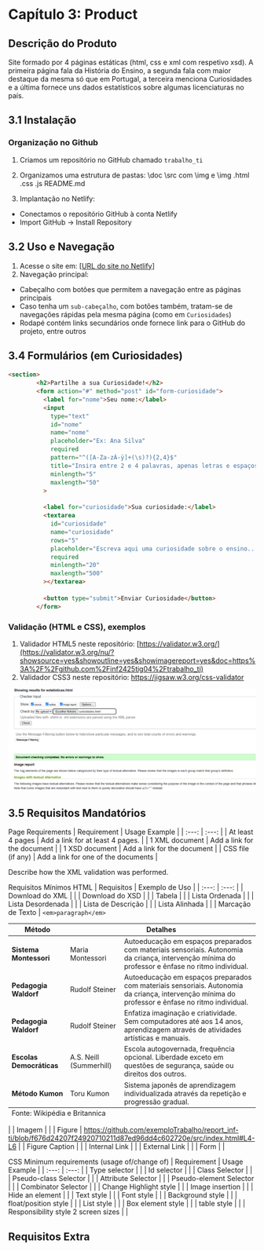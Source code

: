 # Capítulo 3: Product

## Descrição do Produto
Site formado por 4 páginas estáticas (html, css e xml com respetivo xsd).
A primeira página fala da História do Ensino, a segunda fala com maior destaque da mesma só que em Portugal,
a terceira menciona Curiosidades e a última fornece uns dados estatísticos sobre algumas licenciaturas no país.

## 3.1 Instalação

### Organização no Github
1. Criamos um repositório no GitHub chamado `trabalho_ti`
2. Organizamos uma estrutura de pastas: 
\doc
\src com \img e 
                \img
                .html
                .css
                .js
README.md

3. Implantação no Netlify:
- Conectamos o repositório GitHub à conta Netlify
- Import GitHub -> Install Repository

## 3.2 Uso e Navegação

1. Acesse o site em: [[URL do site no Netlify](https://inf2425tig04.netlify.app/)]
2. Navegação principal:
- Cabeçalho com botões que permitem a navegação entre as páginas principais
- Caso tenha um `sub-cabeçalho`, com botões também, tratam-se de navegações rápidas pela mesma página (como em `Curiosidades`)
- Rodapé contém links secundários onde fornece link para o GitHub do projeto, entre outros

## 3.4 Formulários (em Curiosidades)

```html
<section>
        <h2>Partilhe a sua Curiosidade!</h2>
        <form action="#" method="post" id="form-curiosidade">
          <label for="nome">Seu nome:</label>
          <input
            type="text"
            id="nome"
            name="nome"
            placeholder="Ex: Ana Silva"
            required
            pattern="^([A-Za-zÀ-ÿ]+(\s)?){2,4}$"
            title="Insira entre 2 e 4 palavras, apenas letras e espaços."
            minlength="5"
            maxlength="50"
          >

          <label for="curiosidade">Sua curiosidade:</label>
          <textarea
            id="curiosidade"
            name="curiosidade"
            rows="5"
            placeholder="Escreva aqui uma curiosidade sobre o ensino..."
            required
            minlength="20"
            maxlength="500"
          ></textarea>

          <button type="submit">Enviar Curiosidade</button>
        </form>
```

### Validação (HTML e CSS), exemplos

1. Validador HTML5 neste repositório: [https://validator.w3.org/](https://validator.w3.org/nu/?showsource=yes&showoutline=yes&showimagereport=yes&doc=https%3A%2F%2Fgithub.com%2Finf2425tig04%2Ftrabalho_ti)
2. Validador CSS3 neste repositório: https://jigsaw.w3.org/css-validator

![Validador](img2/validador.png)


## 3.5 Requisitos Mandatórios
Page Requirements
| Requirement | Usage Example |
| :---: | :---: |
| At least 4 pages |  Add a link for at least 4 pages. |
| 1 XML document | Add a link for the document |
| 1 XSD document | Add a link for the document |
| CSS file (if any) | Add a link for one of the documents |


Describe how the XML validation was performed.

Requisitos Mínimos HTML
| Requisitos | Exemplo de Uso |
| :---: | :---: |
| Download do XML |       |
| Download do XSD |       |
| Tabela |       |
| Lista Ordenada |       |
| Lista Desordenada |       |
| Lista de Descrição |       |
| Lista Alinhada |       |
| Marcação de Texto | ``` <em>paragraph</em> ```       <table>
        <thead>
          <tr>
            <th rowspan="2">Método</th>
            <th colspan="2">Detalhes</th>
          </tr>
        </thead>
        <tbody>
          <tr>
            <td><strong>Sistema Montessori</strong></td>
            <td>Maria Montessori</td>
            <td>Autoeducação em espaços preparados com materiais sensoriais. Autonomia da criança, intervenção mínima do professor e ênfase no ritmo individual.</td>
          </tr>
          <tr>
            <td><strong>Pedagogia Waldorf</strong></td>
            <td>Rudolf Steiner</td>
            <td>Autoeducação em espaços preparados com materiais sensoriais. Autonomia da criança, intervenção mínima do professor e ênfase no ritmo individual.</td>
          </tr>
          <tr>
            <td><strong>Pedagogia Waldorf</strong></td>
            <td>Rudolf Steiner</td>
            <td>Enfatiza imaginação e criatividade. Sem computadores até aos 14 anos, aprendizagem através de atividades artísticas e manuais.</td>
          </tr>
          <tr>
            <td><strong>Escolas Democráticas</strong></td>
            <td>A.S. Neill (Summerhill)</td>
            <td>Escola autogovernada, frequência opcional. Liberdade exceto em questões de segurança, saúde ou direitos dos outros.</td>
          </tr>
          <tr>
            <td><strong>Método Kumon</strong></td>
            <td>Toru Kumon</td>
            <td>Sistema japonês de aprendizagem individualizada através da repetição e progressão gradual.</td>
        </tr>
        </tbody>
        <tfoot>
          <tr>
            <td colspan="3">Fonte: Wikipédia e Britannica</td>
          </tr>
        </tfoot>
      </table> |
| Imagem |      |
| Figure |   https://github.com/exemploTrabalho/report_inf-ti/blob/f676d24207f24920710211d87ed96dd4c602720e/src/index.html#L4-L6    |
| Figure Caption      |       |
| Internal Link |       |
| External Link |       |
| Form |       |

CSS Minimum requirements (usage of/change of)
| Requirement | Usage Example |
| :---: | :---: |
| Type selector |       |
| Id selector |       |
| Class Selector |       |
| Pseudo-class Selector |       |
| Attribute Selector |       |
| Pseudo-element Selector |       |
| Combinator Selector |       |
| Change Highlight style |       |
| Image insertion |       |
| Hide an element |       |
| Text style |       |
| Font style |       |
| Background style |       |
| float/position style |       |
| List style |       |
| Box element style |       |
| table style |       |
| Responsibility style 2 screen sizes |       |
## Requisitos Extra
